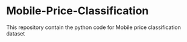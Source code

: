 # Mobile-Price-Classification
This repository contain the python code for Mobile price classification dataset
